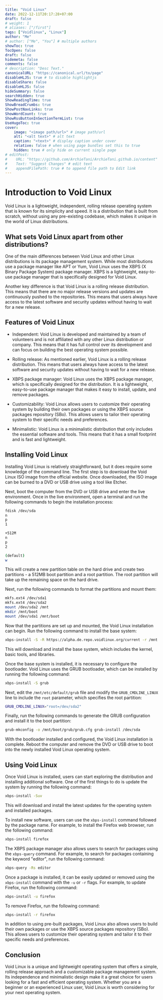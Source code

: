 ```yaml
---
title: "Void Linux"
date: 2022-12-11T20:17:28+07:00
draft: false
# weight: 1
# aliases: ["/first"]
tags: ["Voidlinux", "Linux"]
author: "Me"
# author: ["Me", "You"] # multiple authors
showToc: true
TocOpen: false
draft: false
hidemeta: false
comments: false
# description: "Desc Text."
canonicalURL: "https://canonical.url/to/page"
disableHLJS: true # to disable highlightjs
disableShare: false
disableHLJS: false
hideSummary: false
searchHidden: true
ShowReadingTime: true
ShowBreadCrumbs: true
ShowPostNavLinks: true
ShowWordCount: true
ShowRssButtonInSectionTermList: true
UseHugoToc: true
cover:
    image: "<image path/url>" # image path/url
    alt: "<alt text>" # alt text
    caption: "<text>" # display caption under cover
    relative: false # when using page bundles set this to true
    hidden: true # only hide on current single page
# editPost:
#    URL: "https://github.com/ArchieTani/ArchieTani.github.io/content"
#    Text: "Suggest Changes" # edit text
#    appendFilePath: true # to append file path to Edit link
---
```


# Introduction to Void Linux

Void Linux is a lightweight, independent, rolling release operating system that is known for its simplicity and speed. It is a distribution that is built from scratch, without using any pre-existing codebase, which makes it unique in the world of Linux distributions.

## What sets Void Linux apart from other distributions?

One of the main differences between Void Linux and other Linux distributions is its package management system. While most distributions use a package manager like APT or Yum, Void Linux uses the XBPS (X Binary Package System) package manager. XBPS is a lightweight, easy-to-use package manager that is specifically designed for Void Linux.

Another key difference is that Void Linux is a rolling release distribution. This means that there are no major release versions and updates are continuously pushed to the repositories. This means that users always have access to the latest software and security updates without having to wait for a new release.

## Features of Void Linux

- Independent: Void Linux is developed and maintained by a team of volunteers and is not affiliated with any other Linux distribution or company. This means that it has full control over its development and can focus on building the best operating system possible.

- Rolling release: As mentioned earlier, Void Linux is a rolling release distribution. This means that users always have access to the latest software and security updates without having to wait for a new release.

- XBPS package manager: Void Linux uses the XBPS package manager, which is specifically designed for the distribution. It is a lightweight, easy-to-use package manager that makes it easy to install, update, and remove packages.

- Customizability: Void Linux allows users to customize their operating system by building their own packages or using the XBPS source packages repository (SBo). This allows users to tailor their operating system to their specific needs and preferences.

- Minimalistic: Void Linux is a minimalistic distribution that only includes the essential software and tools. This means that it has a small footprint and is fast and lightweight.

## Installing Void Linux

Installing Void Linux is relatively straightforward, but it does require some knowledge of the command line. The first step is to download the Void Linux ISO image from the official website. Once downloaded, the ISO image can be burned to a DVD or USB drive using a tool like Etcher.

Next, boot the computer from the DVD or USB drive and enter the live environment. Once in the live environment, open a terminal and run the following commands to begin the installation process:

```bash
fdisk /dev/sda 
n 
p 
1

+512M 
n 
p 
2

(default) 
w
```

This will create a new partition table on the hard drive and create two partitions - a 512MB boot partition and a root partition. The root partition will take up the remaining space on the hard drive.

Next, run the following commands to format the partitions and mount them:

```bash
mkfs.ext4 /dev/sda1 
mkfs.ext4 /dev/sda2 
mount /dev/sda2 /mnt 
mkdir /mnt/boot 
mount /dev/sda1 /mnt/boot
```

Now that the partitions are set up and mounted, the Void Linux installation can begin. Run the following command to install the base system:

```bash
xbps-install -S -R https://alpha.de.repo.voidlinux.org/current -r /mnt base-system
```

This will download and install the base system, which includes the kernel, basic tools, and libraries.

Once the base system is installed, it is necessary to configure the bootloader. Void Linux uses the GRUB bootloader, which can be installed by running the following command:

```bash
xbps-install -S grub
```

Next, edit the `/mnt/etc/default/grub` file and modify the `GRUB_CMDLINE_LINUX` line to include the `root` parameter, which specifies the root partition:

```bash
GRUB_CMDLINE_LINUX="root=/dev/sda2"
```

Finally, run the following commands to generate the GRUB configuration and install it to the boot partition:

```bash
grub-mkconfig -o /mnt/boot/grub/grub.cfg grub-install /dev/sda
```

With the bootloader installed and configured, the Void Linux installation is complete. Reboot the computer and remove the DVD or USB drive to boot into the newly installed Void Linux operating system.

## Using Void Linux

Once Void Linux is installed, users can start exploring the distribution and installing additional software. One of the first things to do is update the system by running the following command:

```bash
xbps-install -Suv
```

This will download and install the latest updates for the operating system and installed packages.

To install new software, users can use the `xbps-install` command followed by the package name. For example, to install the Firefox web browser, run the following command:

```bash
xbps-install firefox
```

The XBPS package manager also allows users to search for packages using the `xbps-query` command. For example, to search for packages containing the keyword "editor", run the following command:

```bash
xbps-query -Rs editor
```

Once a package is installed, it can be easily updated or removed using the `xbps-install` command with the `-u` or `-r` flags. For example, to update Firefox, run the following command:

```bash
xbps-install -u firefox
```

To remove Firefox, run the following command:

```bash
xbps-install -r firefox
```

In addition to using pre-built packages, Void Linux also allows users to build their own packages or use the XBPS source packages repository (SBo). This allows users to customize their operating system and tailor it to their specific needs and preferences.

## Conclusion

Void Linux is a unique and lightweight operating system that offers a simple, rolling release approach and a customizable package management system. Its independence and minimalistic design make it a great choice for users looking for a fast and efficient operating system. Whether you are a beginner or an experienced Linux user, Void Linux is worth considering for your next operating system.
